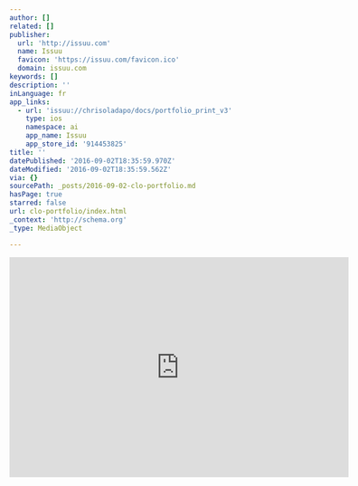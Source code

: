 ```yaml
---
author: []
related: []
publisher:
  url: 'http://issuu.com'
  name: Issuu
  favicon: 'https://issuu.com/favicon.ico'
  domain: issuu.com
keywords: []
description: ''
inLanguage: fr
app_links:
  - url: 'issuu://chrisoladapo/docs/portfolio_print_v3'
    type: ios
    namespace: ai
    app_name: Issuu
    app_store_id: '914453825'
title: ''
datePublished: '2016-09-02T18:35:59.970Z'
dateModified: '2016-09-02T18:35:59.562Z'
via: {}
sourcePath: _posts/2016-09-02-clo-portfolio.md
hasPage: true
starred: false
url: clo-portfolio/index.html
_context: 'http://schema.org'
_type: MediaObject

---
```

<iframe src="http://cdn.embedly.com/widgets/media.html?src=https%3A%2F%2Fstatic.issuu.com%2Fwebembed%2Fviewers%2Fstyle1%2Fv2%2FIssuuReader.swf&amp;fv=mode%3Dmini%26documentId%3D140516223013-b6dc27e1c37a0549f7de0855bbcb63e9&amp;url=https%3A%2F%2Fissuu.com%2Fchrisoladapo%2Fdocs%2Fportfolio_print_v3&amp;image=https%3A%2F%2Fimage.issuu.com%2F140516223013-b6dc27e1c37a0549f7de0855bbcb63e9%2Fjpg%2Fpage_1.jpg&amp;key=b7d04c9b404c499eba89ee7072e1c4f7&amp;type=application%2Fx-shockwave-flash&amp;schema=issuu" width="600" height="389" scrolling="no" frameborder="0" allowfullscreen="" style=""></iframe>